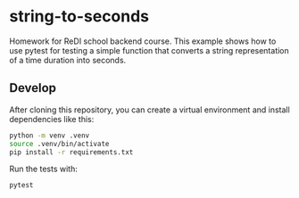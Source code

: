 # string-to-seconds

Homework for ReDI school backend course. This example shows how to use pytest
for testing a simple function that converts a string representation of a time
duration into seconds.

## Develop

After cloning this repository, you can create a virtual environment and install
dependencies like this:

```sh
python -m venv .venv
source .venv/bin/activate
pip install -r requirements.txt
```

Run the tests with:

```sh
pytest
```
